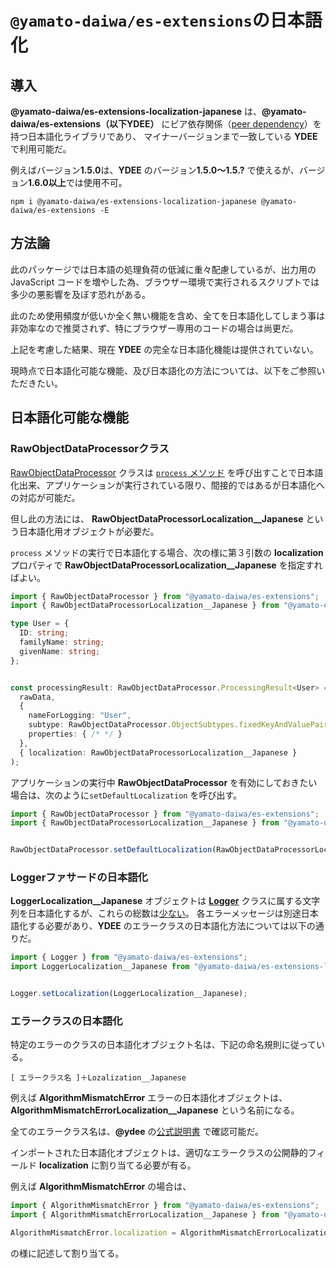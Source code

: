 # `@yamato-daiwa/es-extensions`の日本語化

## 導入

**@yamato-daiwa/es-extensions-localization-japanese** は、**@yamato-daiwa/es-extensions（以下YDEE）** 
にピア依存関係（[peer dependency](https://nodejs.org/en/blog/npm/peer-dependencies/)）を持つ日本語化ライブラリであり、
マイナーバージョンまで一致している **YDEE** で利用可能だ。

例えばバージョン**1.5.0**は、**YDEE** のバージョン**1.5.0～1.5.?** で使えるが、バージョン**1.6.0以上**では使用不可。

```
npm i @yamato-daiwa/es-extensions-localization-japanese @yamato-daiwa/es-extensions -E
```


## 方法論

此のパッケージでは日本語の処理負荷の低減に重々配慮しているが、出力用の JavaScript コードを増やした為、ブラウザー環境で実行されるスクリプトでは多少の悪影響を及ぼす恐れがある。

此のため使用頻度が低いか全く無い機能を含め、全てを日本語化してしまう事は非効率なので推奨されず、特にブラウザー専用のコードの場合は尚更だ。

上記を考慮した結果、現在 **YDEE** の完全な日本語化機能は提供されていない。

現時点で日本語化可能な機能、及び日本語化の方法については、以下をご参照いただきたい。


## 日本語化可能な機能

### RawObjectDataProcessorクラス

[RawObjectDataProcessor](https://github.com/TokugawaTakeshi/Yamato-Daiwa-ES-Extensions/blob/master/CoreLibrary/Package/Documentation/RawObjectDataProcessor/RawObjectDataProcessor.md#quick-example)
クラスは [`process` メソッド](https://github.com/TokugawaTakeshi/Yamato-Daiwa-ES-Extensions/blob/master/CoreLibrary/Package/Documentation/RawObjectDataProcessor/RawObjectDataProcessor.md#process)
を呼び出すことで日本語化出来、アプリケーションが実行されている限り、間接的ではあるが日本語化への対応が可能だ。

但し此の方法には、 **RawObjectDataProcessorLocalization__Japanese** という日本語化用オブジェクトが必要だ。

`process` メソッドの実行で日本語化する場合、次の様に第３引数の **localization** プロパティで **RawObjectDataProcessorLocalization__Japanese** を指定すればよい。

```typescript
import { RawObjectDataProcessor } from "@yamato-daiwa/es-extensions";
import { RawObjectDataProcessorLocalization__Japanese } from "@yamato-daiwa/es-extensions-localization-japanese";

type User = {
  ID: string;
  familyName: string;
  givenName: string;
};


const processingResult: RawObjectDataProcessor.ProcessingResult<User> = RawObjectDataProcessor.process(
  rawData, 
  {
    nameForLogging: "User",
    subtype: RawObjectDataProcessor.ObjectSubtypes.fixedKeyAndValuePairsObject,
    properties: { /* */ }
  },
  { localization: RawObjectDataProcessorLocalization__Japanese }
);
```

アプリケーションの実行中 **RawObjectDataProcessor** を有効にしておきたい場合は、次のように`setDefaultLocalization` を呼び出す。

```typescript
import { RawObjectDataProcessor } from "@yamato-daiwa/es-extensions";
import { RawObjectDataProcessorLocalization__Japanese } from "@yamato-daiwa/es-extensions-localization-japanese";


RawObjectDataProcessor.setDefaultLocalization(RawObjectDataProcessorLocalization__Japanese);
```


### Loggerファサードの日本語化

**LoggerLocalization__Japanese** オブジェクトは [**Logger**](https://github.com/TokugawaTakeshi/Yamato-Daiwa-ES-Extensions/blob/master/CoreLibrary/Package/Documentation/Logging/Logger/Logger.md)
 クラスに属する文字列を日本語化するが、これらの総数は[少ない](https://github.com/TokugawaTakeshi/Yamato-Daiwa-ES-Extensions/blob/master/CoreLibrary/Package/Source/Logging/LoggerLocalization__English.ts)。
各エラーメッセージは別途日本語化する必要があり、**YDEE** のエラークラスの日本語化方法については以下の通りだ。


```typescript
import { Logger } from "@yamato-daiwa/es-extensions";
import LoggerLocalization__Japanese from "@yamato-daiwa/es-extensions-localization-japanese";


Logger.setLocalization(LoggerLocalization__Japanese);
```


### エラークラスの日本語化

特定のエラーのクラスの日本語化オブジェクト名は、下記の命名規則に従っている。

```
[ エラークラス名 ]＋Lozalization__Japanese
```

例えば **AlgorithmMismatchError** エラーの日本語化オブジェクトは、**AlgorithmMismatchErrorLocalization__Japanese** という名前になる。

全てのエラークラス名は、**@ydee** の[公式説明書](https://github.com/TokugawaTakeshi/Yamato-Daiwa-ES-Extensions/blob/master/CoreLibrary/Package/README.md#logging)
で確認可能だ。

インポートされた日本語化オブジェクトは、適切なエラークラスの公開静的フィールド **localization** に割り当てる必要が有る。

例えば **AlgorithmMismatchError** の場合は、

```typescript
import { AlgorithmMismatchError } from "@yamato-daiwa/es-extensions";
import { AlgorithmMismatchErrorLocalization__Japanese } from "@yamato-daiwa/es-extensions-localization-japanese";

AlgorithmMismatchError.localization = AlgorithmMismatchErrorLocalization__Japanese;
```

の様に記述して割り当てる。
